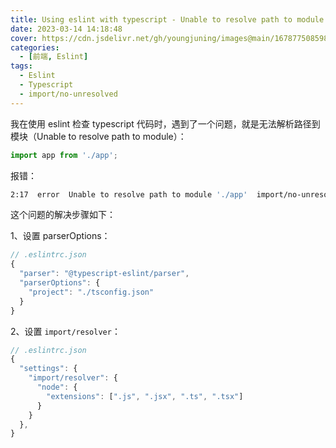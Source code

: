 ```yaml
---
title: Using eslint with typescript - Unable to resolve path to module
date: 2023-03-14 14:18:48
cover: https://cdn.jsdelivr.net/gh/youngjuning/images@main/1678775085986.png
categories:
  - [前端, Eslint]
tags:
  - Eslint
  - Typescript
  - import/no-unresolved
---
```


我在使用 eslint 检查 typescript 代码时，遇到了一个问题，就是无法解析路径到模块（Unable to resolve path to module）：

```ts
import app from './app';
```

报错：

```sh
2:17  error  Unable to resolve path to module './app'  import/no-unresolved
```

这个问题的解决步骤如下：

1、设置 parserOptions：

```ts
// .eslintrc.json
{
  "parser": "@typescript-eslint/parser",
  "parserOptions": {
    "project": "./tsconfig.json"
  }
}
```

2、设置 `import/resolver`：

```ts
// .eslintrc.json
{
  "settings": {
    "import/resolver": {
      "node": {
        "extensions": [".js", ".jsx", ".ts", ".tsx"]
      }
    }
  },
}
```
